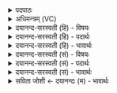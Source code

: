 <details><summary>पदपाठः</summary>

स॒हस्तो॑मा॒ इति॑ स॒हऽस्तो॑माः। स॒हछ॑न्दस॒ इति॑ स॒हऽछ॑न्दसः। आ॒वृत॒ इत्या॒ऽवृतः॑। स॒हप्र॑मा॒ इति॑ स॒हऽप्र॑माः। ऋष॑यः। स॒प्त। दैव्याः॑। पूर्वे॑षाम्। पन्था॑म्। अ॒नु॒दृश्येत्य॑नु॒ऽदृश्य॑। धीराः॑। अ॒न्वाले॑भिर॒ इत्य॑नु॒ऽआले॑भिरे॒। र॒थ्यः᳕। न। र॒श्मीन्। ४९।
</details>

<details><summary>अधिमन्त्रम् (VC)</summary>

- ऋषयो देवताः
- प्राजापत्यो यज्ञ ऋषिः
- त्रिष्टुप्
- धैवतः
</details>

<details><summary>दयानन्द-सरस्वती (हि) - विषयः</summary>

अब ऋषि कौन होते हैं, इस विषय को अगले मन्त्र में कहा है ॥
</details>

<details><summary>दयानन्द-सरस्वती (हि) - पदार्थः</summary>

पदार्थान्वयभाषाः -  हे मनुष्यो ! जैसे (सहस्तोमाः) प्रशंसाओं के साथ वर्त्तमान वा जिनकी शास्त्रस्तुति एक साथ हो (सहछन्दसः) वेदादि का अध्ययन वा स्वतन्त्र सुख भोग जिनका साथ हो (आवृतः) ब्रह्मचर्य्य के साथ समस्त विद्या पढ़ और गुरुकुल से निवृत्त होके घर आये (सहप्रमाः) साथ ही जिनका प्रमाणादि यथार्थ ज्ञान हो (सप्त) पाँच ज्ञानेन्द्रिय, अन्तःकरण और आत्मा ये सात (दैव्याः) उत्तम गुणकर्मस्वभावों में प्रवीण (धीराः) ध्यानवाले योगी (ऋषयः) वेदादि शास्त्रों के ज्ञाता लोग (रथ्यः) सारथि (न) जैसे (रश्मीन्) लगाम की रस्सी को ग्रहण करता, वैसे (पूर्वेषाम्) पूर्वज विद्वानों के (पन्थाम्) मार्ग को (अनुदृश्य) अनुकूलता से देख के (अन्वालेभिरे) पश्चात् प्राप्त होते हैं, वैसे होकर तुम लोग भी आप्तों के मार्ग को प्राप्त होओ ॥४९ ॥
</details>

<details><summary>दयानन्द-सरस्वती (हि) - भावार्थः</summary>

भावार्थभाषाः -  इस मन्त्र में वाचकलुप्तोपमालङ्कार है। जो रागद्वेषादि दोषों को दूर से छोड़ आपस में प्रीति रखनेवाले हों, ब्रह्मचर्य्य से धर्म के अनुष्ठानपूर्वक समस्त वेदों को जान के सत्य-असत्य का निश्चय कर सत्य को प्राप्त हो और असत्य को छोड़ के आप्तों के भाव से वर्त्तते हैं, वे सुशिक्षित सारथियों के समान अभीष्ट धर्मयुक्त मार्ग में जाने को समर्थ होते और वे ही ऋषिसज्ञंक होते हैं ॥४९ ॥
</details>

<details><summary>दयानन्द-सरस्वती (सं) - विषयः</summary>

अथ के ऋषयो भवन्तीत्याह ॥
</details>

<details><summary>दयानन्द-सरस्वती (सं) - पदार्थः</summary>

पदार्थान्वयभाषाः -  हे मनुष्याः ! यथा सहस्तोमाः सहछन्दस आवृतः सहप्रमाः सप्त दैव्या धीरा ऋषयो रथ्यो रश्मीन्नेव पूर्वेषां पन्थामनुदृश्यान्वालेभिरे, तथा भूत्वा यूयमप्याप्तमार्गमन्वालभध्वम् ॥४९ ॥
</details>

<details><summary>दयानन्द-सरस्वती (सं) - भावार्थः</summary>

भावार्थभाषाः -  अत्रोपमावाचकलुप्तोपमालङ्कारौ। ये रागद्वेषादिदोषान् दूरतस्त्यक्त्वा परस्परस्मिन् प्रीतिमन्तो भूत्वा ब्रह्मचर्येण धर्माऽनुष्ठानपुरःसरमखिलान् वेदान् विज्ञाय सत्याऽसत्ये विविच्य सत्यं लब्ध्वाऽसत्यं विहायाप्तभावेन वर्त्तन्ते, ते सुशिक्षिताः सारथय इवाऽभीष्टं धर्म्यं मार्गं गन्तुमर्हन्ति, त एवर्षिसंज्ञां लभन्ते ॥४९ ॥
</details>

<details><summary>सविता जोशी ← दयानन्दः (म) - भावार्थः</summary>

भावार्थभाषाः -  या मंत्रात उपमा व वाचकलुप्तोपमालंकार आहेत. जे लोक राग द्वेष दूर सारून आपापसात प्रेमाने वागतात. ब्रह्मचर्याचे पालन करून, धर्माचे अनुष्ठान करून संपूर्ण वेद जाणतात. सत्य व असत्याचा निश्चय करून सत्याचा स्वीकार व असत्याचा त्याग करतात आणि आप्तभावाने वागतात ते प्रशिक्षित सारथ्याप्रमाणे धर्मयुक्त मार्गाने जाण्यास समर्थ असतात त्यांनाच ऋषी म्हटले जाते.
</details>